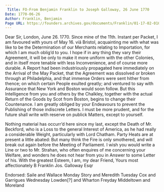 ```yaml
---
 Title: FO-From Benjamin Franklin to Joseph Galloway, 26 June 1770
Date: 1770-06-26
Author: Franklin, Benjamin
Page URL: https://founders.archives.gov/documents/Franklin/01-17-02-0101
---
```


Dear Sir,
London, June 26. 1770.
Since mine of the 11th. Instant per Packet, I am favoured with yours of May 16. viâ Bristol, acquainting me with what was like to be the Determination of our Merchants relating to Importation, for which I am much oblig’d to you. I hope if in any thing they vary their Agreement, it will be only to make it more uniform with the other Colonies, and in itself more tenable with less Inconvenience, and of course more durable. A Report had been industriously propagated here immediately on the Arrival of the May Packet, that the Agreement was dissolved or broken through at Philadelphia, and that immense Orders were sent hither from thence; on which certain People exulted greatly; and ventured to say with Assurance that New York and Boston would soon follow. But this Intelligence from you and others by the Chalkley, together with the actual Return of the Goods by Scot from Boston, begins to change their Countenance.
I am greatly obliged by your Endeavours to prevent the Publishing of those indiscrete Letters. I must be more prudent, and for the future shall write with reserve on publick Matters, except to yourself.

Nothing material has occurr’d here since my last, except the Death of Mr. Beckford, who is a Loss to the general Interest of America, as he had really a considerable Weight, particularly with Lord Chatham. Party Heats are at present a little abated: But many think the Fire is only smothered, and will break out again before the Meeting of Parliament.
I wish you would write a Line or two to Mr. Strahan, who often enquires of me concerning your Welfare, and wonders he does not hear from you in Answer to some Letter of his. With the greatest Esteem, I am, my dear Friend, Yours most affectionately
B Franklin
Jos. Galloway Esqr
 
Endorsed: Saile and Wallace Monday
  Story and Meredith Tuesday
  Cox and Garrigues Wednesday
  Lowden[?] and Wharton Freyday
  Middeltown and Moreland


